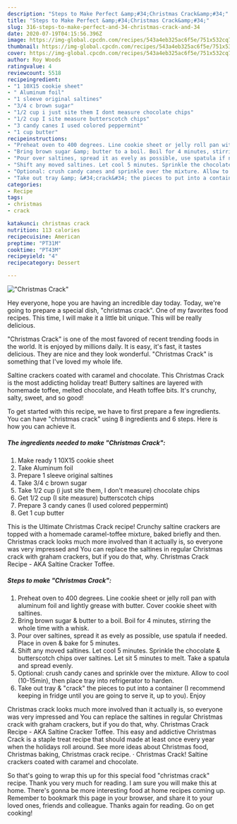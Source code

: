 ```yaml
---
description: "Steps to Make Perfect &amp;#34;Christmas Crack&amp;#34;"
title: "Steps to Make Perfect &amp;#34;Christmas Crack&amp;#34;"
slug: 316-steps-to-make-perfect-and-34-christmas-crack-and-34
date: 2020-07-19T04:15:56.396Z
image: https://img-global.cpcdn.com/recipes/543a4eb325ac6f5e/751x532cq70/christmas-crack-recipe-main-photo.jpg
thumbnail: https://img-global.cpcdn.com/recipes/543a4eb325ac6f5e/751x532cq70/christmas-crack-recipe-main-photo.jpg
cover: https://img-global.cpcdn.com/recipes/543a4eb325ac6f5e/751x532cq70/christmas-crack-recipe-main-photo.jpg
author: Roy Woods
ratingvalue: 4
reviewcount: 5518
recipeingredient:
- "1 10X15 cookie sheet"
- " Aluminum foil"
- "1 sleeve original saltines"
- "3/4 c brown sugar"
- "1/2 cup i just site them I dont measure chocolate chips"
- "1/2 cup I site measure butterscotch chips"
- "3 candy canes I used colored peppermint"
- "1 cup butter"
recipeinstructions:
- "Preheat oven to 400 degrees. Line cookie sheet or jelly roll pan with aluminum foil and lightly grease with butter. Cover cookie sheet with saltines."
- "Bring brown sugar &amp; butter to a boil. Boil for 4 minutes, stirring the whole time with a whisk."
- "Pour over saltines, spread it as evely as possible, use spatula if needed. Place in oven &amp; bake for 5 minutes."
- "Shift any moved saltines. Let cool 5 minutes. Sprinkle the chocolate &amp; butterscotch chips over saltines. Let sit 5 minutes to melt. Take a spatula and spread evenly."
- "Optional: crush candy canes and sprinkle over the mixture. Allow to cool (10-15min), then place tray into refrigerator to harden."
- "Take out tray &amp; &#34;crack&#34; the pieces to put into a container (I recommend keeping in fridge until you are going to serve it, up to you). Enjoy"
categories:
- Recipe
tags:
- christmas
- crack

katakunci: christmas crack 
nutrition: 113 calories
recipecuisine: American
preptime: "PT31M"
cooktime: "PT43M"
recipeyield: "4"
recipecategory: Dessert

---
```



![&#34;Christmas Crack&#34;](https://img-global.cpcdn.com/recipes/543a4eb325ac6f5e/751x532cq70/christmas-crack-recipe-main-photo.jpg)

Hey everyone, hope you are having an incredible day today. Today, we're going to prepare a special dish, &#34;christmas crack&#34;. One of my favorites food recipes. This time, I will make it a little bit unique. This will be really delicious.

&#34;Christmas Crack&#34; is one of the most favored of recent trending foods in the world. It is enjoyed by millions daily. It is easy, it's fast, it tastes delicious. They are nice and they look wonderful. &#34;Christmas Crack&#34; is something that I've loved my whole life.

Saltine crackers coated with caramel and chocolate. This Christmas Crack is the most addicting holiday treat! Buttery saltines are layered with homemade toffee, melted chocolate, and Heath toffee bits. It&#39;s crunchy, salty, sweet, and so good!


To get started with this recipe, we have to first prepare a few ingredients. You can have &#34;christmas crack&#34; using 8 ingredients and 6 steps. Here is how you can achieve it.

<!--inarticleads1-->

##### The ingredients needed to make &#34;Christmas Crack&#34;:

1. Make ready 1 10X15 cookie sheet
1. Take  Aluminum foil
1. Prepare 1 sleeve original saltines
1. Take 3/4 c brown sugar
1. Take 1/2 cup (i just site them, I don&#39;t measure) chocolate chips
1. Get 1/2 cup (I site measure) butterscotch chips
1. Prepare 3 candy canes (I used colored peppermint)
1. Get 1 cup butter


This is the Ultimate Christmas Crack recipe! Crunchy saltine crackers are topped with a homemade caramel-toffee mixture, baked briefly and then. Christmas crack looks much more involved than it actually is, so everyone was very impressed and You can replace the saltines in regular Christmas crack with graham crackers, but if you do that, why. Christmas Crack Recipe - AKA Saltine Cracker Toffee. 

<!--inarticleads2-->

##### Steps to make &#34;Christmas Crack&#34;:

1. Preheat oven to 400 degrees. Line cookie sheet or jelly roll pan with aluminum foil and lightly grease with butter. Cover cookie sheet with saltines.
1. Bring brown sugar &amp; butter to a boil. Boil for 4 minutes, stirring the whole time with a whisk.
1. Pour over saltines, spread it as evely as possible, use spatula if needed. Place in oven &amp; bake for 5 minutes.
1. Shift any moved saltines. Let cool 5 minutes. Sprinkle the chocolate &amp; butterscotch chips over saltines. Let sit 5 minutes to melt. Take a spatula and spread evenly.
1. Optional: crush candy canes and sprinkle over the mixture. Allow to cool (10-15min), then place tray into refrigerator to harden.
1. Take out tray &amp; &#34;crack&#34; the pieces to put into a container (I recommend keeping in fridge until you are going to serve it, up to you). Enjoy


Christmas crack looks much more involved than it actually is, so everyone was very impressed and You can replace the saltines in regular Christmas crack with graham crackers, but if you do that, why. Christmas Crack Recipe - AKA Saltine Cracker Toffee. This easy and addictive Christmas Crack is a staple treat recipe that should made at least once every year when the holidays roll around. See more ideas about Christmas food, Christmas baking, Christmas crack recipe. · Christmas Crack! Saltine crackers coated with caramel and chocolate. 

So that's going to wrap this up for this special food &#34;christmas crack&#34; recipe. Thank you very much for reading. I am sure you will make this at home. There's gonna be more interesting food at home recipes coming up. Remember to bookmark this page in your browser, and share it to your loved ones, friends and colleague. Thanks again for reading. Go on get cooking!
